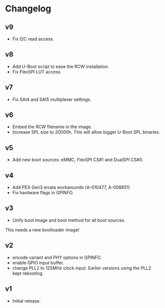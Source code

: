 # Changelog

## v9
 - Fix I2C read access.

## v8
 - Add U-Boot script to ease the RCW installation.
 - Fix FlexSPI LUT access.

## v7
 - Fix SAI4 and SAI5 multiplexer settings.

## v6
 - Embed the RCW filename in the image.
 - Increase SPL size to 20000h. This will allow bigger U-Boot SPL binaries.

## v5
 - Add new boot sources: eMMC, FlexSPI CS#1 and DualSPI CS#0.

## v4
 - Add PEX Gen3 errata workarounds (A-010477, A-008851)
 - Fix hardware flags in GPINFO.

## v3
 - Unify boot image and boot method for all boot sources.

This needs a new bootloader image!

## v2
 - encode variant and PHY options in GPINFO.
 - enable GPIO input buffer.
 - change PLL2 to 125MHz clock input. Earlier versions using the PLL2 kept
   rebooting.

## v1
 - Initial release.
